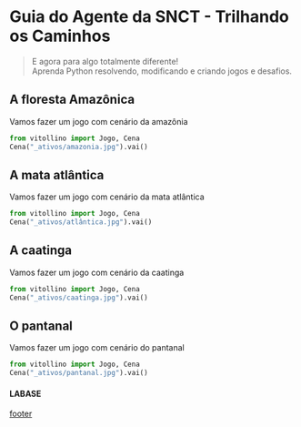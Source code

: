 <!---
Open Source program Pynoplia - Copyright © 2024  Carlo Oliveira** <carlo@nce.ufrj.br>,
PDX-License-Identifier:** `GNU General Public License v3.0 or later <http://is.gd/3Udt>`_.
-->
# Guia do Agente da SNCT - Trilhando os Caminhos
> E agora para algo totalmente diferente! <br>
> Aprenda Python resolvendo, modificando e criando jogos e desafios. <br>

## A floresta Amazônica

Vamos fazer um jogo com cenário da amazônia

```python
from vitollino import Jogo, Cena
Cena("_ativos/amazonia.jpg").vai()
```

## A mata atlântica

Vamos fazer um jogo com cenário da mata atlântica

```python
from vitollino import Jogo, Cena
Cena("_ativos/atlântica.jpg").vai()
```

## A caatinga

Vamos fazer um jogo com cenário da caatinga

```python
from vitollino import Jogo, Cena
Cena("_ativos/caatinga.jpg").vai()
```

## O pantanal

Vamos fazer um jogo com cenário do pantanal

```python
from vitollino import Jogo, Cena
Cena("_ativos/pantanal.jpg").vai()
```

#### LABASE
[footer](footer.md ':include')